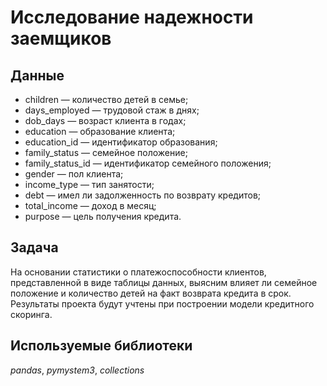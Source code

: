 # Исследование надежности заемщиков


## Данные

* children — количество детей в семье;
* days_employed — трудовой стаж в днях;
* dob_days — возраст клиента в годах;
* education — образование клиента;
* education_id — идентификатор образования;
* family_status — семейное положение;
* family_status_id — идентификатор семейного положения;
* gender — пол клиента;
* income_type — тип занятости;
* debt — имел ли задолженность по возврату кредитов;
* total_income — доход в месяц;
* purpose — цель получения кредита.

## Задача

На основании статистики о платежоспособности клиентов, представленной в виде таблицы данных, выясним влияет ли семейное положение и количество детей на факт возврата кредита в срок. Результаты проекта будут учтены при построении модели кредитного скоринга.

## Используемые библиотеки
*pandas*, *pymystem3*, *collections*
